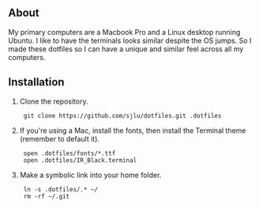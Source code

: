 ## About

My primary computers are a Macbook Pro and a Linux desktop running Ubuntu. I like to have the terminals looks similar despite the OS jumps. So I made these dotfiles so I can have a unique and similar feel across all my computers.

## Installation

1. Clone the repository.

        git clone https://github.com/sjlu/dotfiles.git .dotfiles

2. If you're using a Mac, install the fonts, then install the Terminal theme (remember to default it).

        open .dotfiles/fonts/*.ttf
        open .dotfiles/IR_Black.terminal
    
3. Make a symbolic link into your home folder.

        ln -s .dotfiles/.* ~/
        rm -rf ~/.git